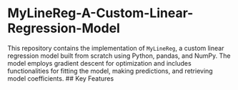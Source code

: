 # MyLineReg-A-Custom-Linear-Regression-Model
This repository contains the implementation of `MyLineReg`, a custom linear regression model built from scratch using Python, pandas, and NumPy. The model employs gradient descent for optimization and includes functionalities for fitting the model, making predictions, and retrieving model coefficients.  ## Key Features
